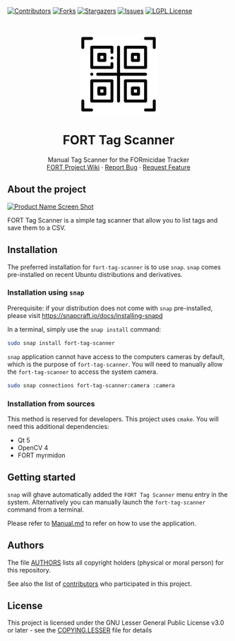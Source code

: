 [![Contributors][contributors-shield]][contributors-url]
[![Forks][forks-shield]][forks-url]
[![Stargazers][stars-shield]][stars-url]
[![Issues][issues-shield]][issues-url]
[![LGPL License][license-shield]][license-url]


<br />
<p align="center">
  <a href="https://github.com/formicidae-tracker/tag-scanner">
    <img src="src/resources/icons/flaticon.com/freepik/icon.svg" alt="Logo" width="180" height="180">
  </a>

  <h1 align="center">FORT Tag Scanner</h1>

  <p align="center">
    Manual Tag Scanner for the FORmicidae Tracker
    <br />
    <a href="https://github.com/formicidae-tracker/documentation/wiki">FORT Project Wiki</a>
    ·
    <a href="https://github.com/formicidae-tracker/tag-scanner/issues">Report Bug</a>
    ·
    <a href="https://github.com/formicidae-tracker/tag-scanner/issues">Request Feature</a>
  </p>
</p>

## About the project
[![Product Name Screen Shot][product-screenshot]](https://github.com/formicidae-tracker/tag-scanner)

FORT Tag Scanner is a simple tag scanner that allow you to list tags
and save them to a CSV.


## Installation

The preferred installation for `fort-tag-scanner` is to use
`snap`. `snap` comes pre-installed on recent Ubuntu distributions and
derivatives.

### Installation using `snap`

Prerequisite: if your distribution does not come with `snap`
pre-installed, please visit https://snapcraft.io/docs/installing-snapd

In a terminal, simply use the `snap install` command:

``` bash
sudo snap install fort-tag-scanner
```

`snap` application cannot have access to the computers cameras by
default, which is the purpose of `fort-tag-scanner`. You will need to
manually allow the `fort-tag-scanner` to access the system camera.

``` bash
sudo snap connections fort-tag-scanner:camera :camera
```

### Installation from sources

This method is reserved for developers. This project uses `cmake`.
You will need this additional dependencies:

* Qt 5
* OpenCV 4
* FORT myrmidon

## Getting started

`snap` will ghave automatically added the `FORT Tag Scanner` menu
entry in the system. Alternatively you can manually launch the
`fort-tag-scanner` command from a terminal.

Please refer to [Manual.md](Manual.md) to refer on how to use the
application.

## Authors

The file [AUTHORS](AUTHORS) lists all copyright holders (physical or
moral person) for this repository.

See also the list of
[contributors](https://github.com/formicidae-tracker/studio/contributors)
who participated in this project.

## License

This project is licensed under the GNU Lesser General Public License
v3.0 or later - see the [COPYING.LESSER](COPYING.LESSER) file for
details



<!-- MARKDOWN LINKS & IMAGES -->
<!-- https://www.markdownguide.org/basic-syntax/#reference-style-links -->
[build-status-shield]: https://img.shields.io/travis/com/formicidae-tracker/tag-scanner/master?style=flat-square
[build-status-url]: https://travis-ci.com/formicidae-tracker/tag-scanner
[coverage-status-shield]: https://img.shields.io/coveralls/github/formicidae-tracker/tag-scanner?style=flat-square
[coverage-status-url]: https://coveralls.io/github/formicidae-tracker/tag-scanner
[contributors-shield]: https://img.shields.io/github/contributors/formicidae-tracker/tag-scanner.svg?style=flat-square
[contributors-url]: https://github.com/formicidae-tracker/tag-scanner/graphs/contributors
[forks-shield]: https://img.shields.io/github/forks/formicidae-tracker/tag-scanner.svg?style=flat-square
[forks-url]: https://github.com/formicidae-tracker/tag-scanner/network/members
[stars-shield]: https://img.shields.io/github/stars/formicidae-tracker/tag-scanner.svg?style=flat-square
[stars-url]: https://github.com/formicidae-tracker/tag-scanner/stargazers
[issues-shield]: https://img.shields.io/github/issues/formicidae-tracker/tag-scanner.svg?style=flat-square
[issues-url]: https://github.com/formicidae-tracker/tag-scanner/issues
[license-shield]: https://img.shields.io/github/license/formicidae-tracker/tag-scanner.svg?style=flat-square
[license-url]: https://github.com/formicidae-tracker/tag-scanner/blob/master/COPYING.LESSER
[product-screenshot]: images/screenshot.png
